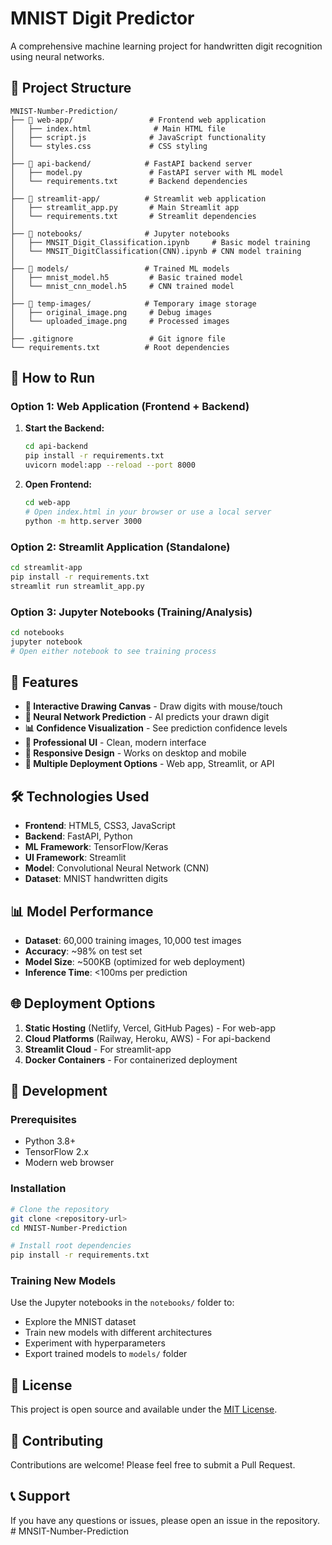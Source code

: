 # MNIST Digit Predictor

A comprehensive machine learning project for handwritten digit recognition using neural networks.

## 📁 Project Structure

```
MNIST-Number-Prediction/
├── 📂 web-app/                 # Frontend web application
│   ├── index.html              # Main HTML file
│   ├── script.js              # JavaScript functionality
│   └── styles.css             # CSS styling
│
├── 📂 api-backend/            # FastAPI backend server
│   ├── model.py               # FastAPI server with ML model
│   └── requirements.txt       # Backend dependencies
│
├── 📂 streamlit-app/          # Streamlit web application
│   ├── streamlit_app.py       # Main Streamlit app
│   └── requirements.txt       # Streamlit dependencies
│
├── 📂 notebooks/              # Jupyter notebooks
│   ├── MNSIT_Digit_Classification.ipynb     # Basic model training
│   └── MNSIT_DigitClassification(CNN).ipynb # CNN model training
│
├── 📂 models/                 # Trained ML models
│   ├── mnist_model.h5         # Basic trained model
│   └── mnist_cnn_model.h5     # CNN trained model
│
├── 📂 temp-images/            # Temporary image storage
│   ├── original_image.png     # Debug images
│   └── uploaded_image.png     # Processed images
│
├── .gitignore                 # Git ignore file
└── requirements.txt          # Root dependencies
```

## 🚀 How to Run

### Option 1: Web Application (Frontend + Backend)

1. **Start the Backend:**
   ```bash
   cd api-backend
   pip install -r requirements.txt
   uvicorn model:app --reload --port 8000
   ```

2. **Open Frontend:**
   ```bash
   cd web-app
   # Open index.html in your browser or use a local server
   python -m http.server 3000
   ```

### Option 2: Streamlit Application (Standalone)

```bash
cd streamlit-app
pip install -r requirements.txt
streamlit run streamlit_app.py
```

### Option 3: Jupyter Notebooks (Training/Analysis)

```bash
cd notebooks
jupyter notebook
# Open either notebook to see training process
```

## 🎯 Features

- **🎨 Interactive Drawing Canvas** - Draw digits with mouse/touch
- **🧠 Neural Network Prediction** - AI predicts your drawn digit
- **📊 Confidence Visualization** - See prediction confidence levels
- **💫 Professional UI** - Clean, modern interface
- **📱 Responsive Design** - Works on desktop and mobile
- **🔄 Multiple Deployment Options** - Web app, Streamlit, or API

## 🛠️ Technologies Used

- **Frontend**: HTML5, CSS3, JavaScript
- **Backend**: FastAPI, Python
- **ML Framework**: TensorFlow/Keras
- **UI Framework**: Streamlit
- **Model**: Convolutional Neural Network (CNN)
- **Dataset**: MNIST handwritten digits

## 📊 Model Performance

- **Dataset**: 60,000 training images, 10,000 test images
- **Accuracy**: ~98% on test set
- **Model Size**: ~500KB (optimized for web deployment)
- **Inference Time**: <100ms per prediction

## 🌐 Deployment Options

1. **Static Hosting** (Netlify, Vercel, GitHub Pages) - For web-app
2. **Cloud Platforms** (Railway, Heroku, AWS) - For api-backend
3. **Streamlit Cloud** - For streamlit-app
4. **Docker Containers** - For containerized deployment

## 🔧 Development

### Prerequisites
- Python 3.8+
- TensorFlow 2.x
- Modern web browser

### Installation
```bash
# Clone the repository
git clone <repository-url>
cd MNIST-Number-Prediction

# Install root dependencies
pip install -r requirements.txt
```

### Training New Models
Use the Jupyter notebooks in the `notebooks/` folder to:
- Explore the MNIST dataset
- Train new models with different architectures
- Experiment with hyperparameters
- Export trained models to `models/` folder

## 📝 License

This project is open source and available under the [MIT License](LICENSE).

## 🤝 Contributing

Contributions are welcome! Please feel free to submit a Pull Request.

## 📞 Support

If you have any questions or issues, please open an issue in the repository.
#   M N S I T - N u m b e r - P r e d i c t i o n 
 
 
